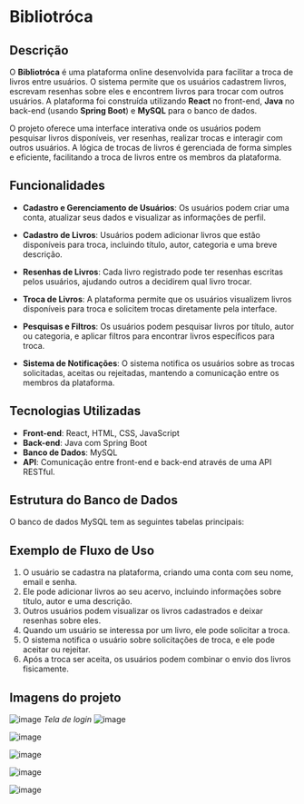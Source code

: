 # Bibliotróca

## Descrição

O **Bibliotróca** é uma plataforma online desenvolvida para facilitar a troca de livros entre usuários. O sistema permite que os usuários cadastrem livros, escrevam resenhas sobre eles e encontrem livros para trocar com outros usuários. A plataforma foi construída utilizando **React** no front-end, **Java** no back-end (usando **Spring Boot**) e **MySQL** para o banco de dados.

O projeto oferece uma interface interativa onde os usuários podem pesquisar livros disponíveis, ver resenhas, realizar trocas e interagir com outros usuários. A lógica de trocas de livros é gerenciada de forma simples e eficiente, facilitando a troca de livros entre os membros da plataforma.

## Funcionalidades

- **Cadastro e Gerenciamento de Usuários**: Os usuários podem criar uma conta, atualizar seus dados e visualizar as informações de perfil.
  
- **Cadastro de Livros**: Usuários podem adicionar livros que estão disponíveis para troca, incluindo título, autor, categoria e uma breve descrição.
  
- **Resenhas de Livros**: Cada livro registrado pode ter resenhas escritas pelos usuários, ajudando outros a decidirem qual livro trocar.
  
- **Troca de Livros**: A plataforma permite que os usuários visualizem livros disponíveis para troca e solicitem trocas diretamente pela interface.
  
- **Pesquisas e Filtros**: Os usuários podem pesquisar livros por título, autor ou categoria, e aplicar filtros para encontrar livros específicos para troca.
  
- **Sistema de Notificações**: O sistema notifica os usuários sobre as trocas solicitadas, aceitas ou rejeitadas, mantendo a comunicação entre os membros da plataforma.

## Tecnologias Utilizadas

- **Front-end**: React, HTML, CSS, JavaScript
- **Back-end**: Java com Spring Boot
- **Banco de Dados**: MySQL
- **API**: Comunicação entre front-end e back-end através de uma API RESTful.
  
## Estrutura do Banco de Dados

O banco de dados MySQL tem as seguintes tabelas principais:

## Exemplo de Fluxo de Uso

1. O usuário se cadastra na plataforma, criando uma conta com seu nome, email e senha.
2. Ele pode adicionar livros ao seu acervo, incluindo informações sobre título, autor e uma descrição.
3. Outros usuários podem visualizar os livros cadastrados e deixar resenhas sobre eles.
4. Quando um usuário se interessa por um livro, ele pode solicitar a troca.
5. O sistema notifica o usuário sobre solicitações de troca, e ele pode aceitar ou rejeitar.
6. Após a troca ser aceita, os usuários podem combinar o envio dos livros fisicamente.

## Imagens do projeto
![image](https://github.com/user-attachments/assets/d8bbea6a-92f6-47bf-944e-c50ca025238b)
*Tela de login*
![image](https://github.com/user-attachments/assets/2a55e091-b4e4-4508-87f0-2726150dece3)

![image](https://github.com/user-attachments/assets/5c1832a2-a05a-4b07-9845-922b7968449f)

![image](https://github.com/user-attachments/assets/b6b3c64c-e527-488c-a10a-3f1f4dab71ea)

![image](https://github.com/user-attachments/assets/26c175c7-cfae-4afc-a52d-0d1e7f94ef56)

![image](https://github.com/user-attachments/assets/a62e6d00-9654-4d6b-b04e-8e4138a19e0b)
